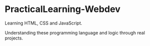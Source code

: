 # PracticalLearning-Webdev
Learning HTML, CSS and JavaScript.

Understanding these programming language and logic through real projects.
